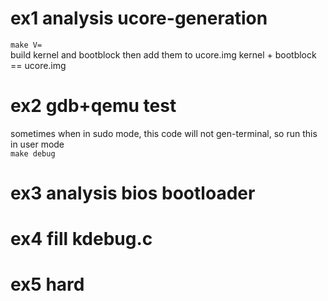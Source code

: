 # ex1 analysis ucore-generation
`make V=`  
build kernel and bootblock
then add them to ucore.img
kernel + bootblock == ucore.img

# ex2 gdb+qemu test
sometimes when in sudo mode, this code will not gen-terminal, so run this in user mode    
`make debug`

# ex3  analysis bios bootloader

# ex4 fill kdebug.c

# ex5 hard